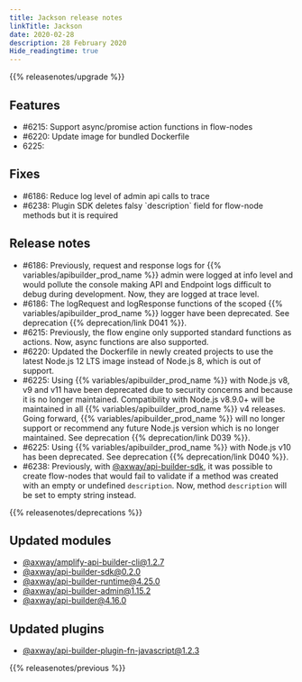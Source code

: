 ```yaml
---
title: Jackson release notes
linkTitle: Jackson
date: 2020-02-28
description: 28 February 2020
Hide_readingtime: true
---
```


{{% releasenotes/upgrade %}}

## Features

* #6215: Support async/promise action functions in flow-nodes
* #6220: Update image for bundled Dockerfile
* 6225:

## Fixes

* #6186: Reduce log level of admin api calls to trace
* #6238: Plugin SDK deletes falsy \`description\` field for flow-node methods but it is required

## Release notes

* #6186: Previously, request and response logs for {{% variables/apibuilder_prod_name %}} admin were logged at info level and would pollute the console making API and Endpoint logs difficult to debug during development. Now, they are logged at trace level.
* #6186: The logRequest and logResponse functions of the scoped {{% variables/apibuilder_prod_name %}} logger have been deprecated. See deprecation {{% deprecation/link D041 %}}.
* #6215: Previously, the flow engine only supported standard functions as actions. Now, async functions are also supported.
* #6220: Updated the Dockerfile in newly created projects to use the latest Node.js 12 LTS image instead of Node.js 8, which is out of support.
* #6225: Using {{% variables/apibuilder_prod_name %}} with Node.js v8, v9 and v11 have been deprecated due to security concerns and because it is no longer maintained. Compatibility with Node.js v8.9.0+ will be maintained in all {{% variables/apibuilder_prod_name %}} v4 releases. Going forward, {{% variables/apibuilder_prod_name %}} will no longer support or recommend any future Node.js version which is no longer maintained. See deprecation {{% deprecation/link D039 %}}.
* #6225: Using {{% variables/apibuilder_prod_name %}} with Node.js v10 has been deprecated. See deprecation {{% deprecation/link D040 %}}.
* #6238: Previously, with [@axway/api-builder-sdk](https://www.npmjs.com/package/@axway/api-builder-sdk), it was possible to create flow-nodes that would fail to validate if a method was created with an empty or undefined `description`. Now, method `description` will be set to empty string instead.

{{% releasenotes/deprecations %}}

## Updated modules

* [@axway/amplify-api-builder-cli@1.2.7](https://www.npmjs.com/package/@axway/amplify-api-builder-cli/v/1.2.7)
* [@axway/api-builder-sdk@0.2.0](https://www.npmjs.com/package/@axway/api-builder-sdk/v/0.2.0)
* [@axway/api-builder-runtime@4.25.0](https://www.npmjs.com/package/@axway/api-builder-runtime/v/4.25.0)
* [@axway/api-builder-admin@1.15.2](https://www.npmjs.com/package/@axway/api-builder-admin/v/1.15.2)
* [@axway/api-builder@4.16.0](https://www.npmjs.com/package/@axway/api-builder/v/4.16.0)

## Updated plugins

* [@axway/api-builder-plugin-fn-javascript@1.2.3](https://www.npmjs.com/package/@axway/api-builder-plugin-fn-javascript/v/1.2.3)


{{% releasenotes/previous %}}
